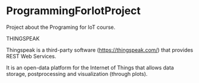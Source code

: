# ProgrammingForIotProject

Project about the Programing for IoT course.

THINGSPEAK



Thingspeak is a third-party software (https://thingspeak.com/) that provides REST Web
Services. 

It is an open-data platform for the Internet of Things that allows data storage, postprocessing and visualization (through plots).